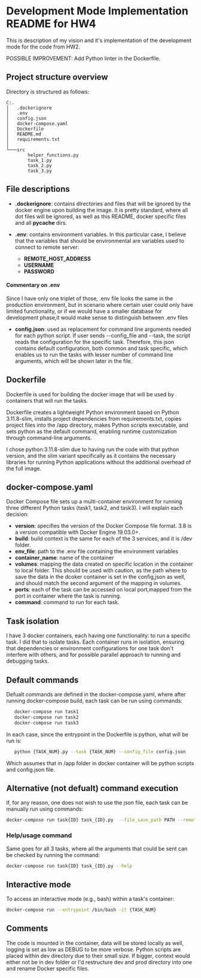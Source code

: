 # Development Mode Implementation README for HW4
This is description of my vision and it's implementation of the development mode for the code from HW2. 

POSSIBLE IMPROVEMENT: Add Python linter in the Dockerfile.

## Project structure overview
Directory is structured as follows:
```
C:.
│   .dockerignore
│   .env
│   config.json
│   docker-compose.yaml
│   Dockerfile
│   README.md
│   requirements.txt
│   
└───src
        helper_functions.py
        task_1.py
        task_2.py
        task_3.py
```

## File descriptions

- **.dockerignore**: contains directories and files that will be ignored by the docker engine upon building the image. It is pretty standard, where all dot files will be ignored, as well as this README, docker specific files and all __pycache__ dirs.

- **.env**: contains environment variables. In this particular case, I believe that the variables that should be environmental are variables used to connect to remote server:
   - **REMOTE_HOST_ADDRESS**
   - **USERNAME**
   - **PASSWORD**

#### Commentary on .env
Since I have only one triplet of those, .env file looks the same in the production environment, but in scenario where certain user could only have limited functionality, or if we would have a smaller database for development phase,it would make sense to distinguish between .env files

- **config.json**: used as replacement for command line arguments needed for each python script. If user sends --config_file and --task, the script reads the configuration for the specific task. Therefore, this json contains default configuration, both common and task specific, which enables us to run the tasks with lesser number of command line arguments, which will be shown later in the file.

## Dockerfile
 Dockerfile is used for building the docker image that will be used by containers that will run the tasks. 

Dockerfile creates a lightweight Python environment based on Python 3.11.8-slim, installs project dependencies from requirements.txt, copies project files into the /app directory, makes Python scripts executable, and sets python as the default command, enabling runtime customization through command-line arguments.

I chose python:3.11.8-slim due to having run the code with that python version,  and the slim variant specifically as it contains the necessary libraries for running Python applications without the additional overhead of the full image.

## docker-compose.yaml
Docker Compose file sets up a multi-container environment for running three different Python tasks (task1, task2, and task3). I will explain each decision:

   - **version**: specifies the version of the Docker  Compose file format. 3.8 is a version compatible with Docker Engine 19.03.0+. 
   - **build**: build context is the same for each of the 3 services, and it is /dev folder.
   - **env_file**: path to the .env file containing the environment variables
   - **container_name**: name of the container
   - **volumes**:  mapping the data created on specific location in the container to local folder. This should be used with caution, as the path where to save the data in the dcoker container is set in the config,json as well, and should match the second argument of the mapping in volumes.
   - **ports**:  each of the task can be accessed on local port,mapped from the port in container where the task is running.
   - **command**: command to run for each task.

## Task isolation
I have 3 docker containers, each having one functionality: to run a specific task.
I did that to isolate tasks. Each container runs in isolation, ensuring that dependencies or environment configurations for one task don't interfere with others, and for possible parallel approach to running and debugging tasks.

## Default commands 
Defualt commands are defined in the docker-compose.yaml, where after running docker-compose build, each task can be run using commands:

```bash
   docker-compose run task1
   docker-compose run task2
   docker-compose run task3
```

In each case, since the entrypoint in the Dockerfile is python, what will be run is:
```bash
   python {TASK_NUM}.py --task {TASK_NUM} --config_file config.json
```
Which assumes that in /app folder in docker container will be python scripts and config.json file.

## Alternative (not defualt) command execution
If, for any reason, one does not wish to use the json file, each task can be manually run using commands:
```bash
docker-compose run task{ID} task_{ID}.py  --file_save_path PATH --remote_file_path PATH ...
```
### Help/usage command
Same goes for all 3 tasks, where all the arguments that could be sent can be checked by running the command: 
```bash
docker-compose run task{ID} task_{ID}.py --help
```
## Interactive mode
To access an interactive mode (e.g., bash) within a task's container:
```bash
docker-compose run --entrypoint /bin/bash -it {TASK_NUM}
```

## Comments
The code is mounted in the container, data will be stored locally as well, logging is set as low as DEBUG to be more verbose. Python scripts are placed within dev directory due to their small size. If bigger, context would either not be in dev folder or I'd restructure dev and prod directory into one and rename Docker specific files.
   

   